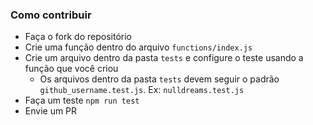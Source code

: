 ### Como contribuir

 - Faça o fork do repositório
 - Crie uma função dentro do arquivo `functions/index.js`
 - Crie um arquivo dentro da pasta `tests` e configure o teste usando a função que você criou
    - Os arquivos dentro da pasta `tests` devem seguir o padrão `github_username.test.js`. Ex: `nulldreams.test.js`
 - Faça um teste `npm run test`
 - Envie um PR
